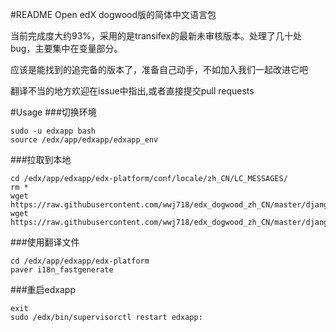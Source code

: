 #README
Open edX dogwood版的简体中文语言包

当前完成度大约93%，采用的是transifex的最新未审核版本。处理了几十处bug，主要集中在变量部分。

应该是能找到的追完备的版本了，准备自己动手，不如加入我们一起改进它吧 

翻译不当的地方欢迎在issue中指出,或者直接提交pull requests

#Usage
###切换环境
```
sudo -u edxapp bash
source /edx/app/edxapp/edxapp_env
```

###拉取到本地
```
cd /edx/app/edxapp/edx-platform/conf/locale/zh_CN/LC_MESSAGES/
rm *
wget https://raw.githubusercontent.com/wwj718/edx_dogwood_zh_CN/master/django.po
wget https://raw.githubusercontent.com/wwj718/edx_dogwood_zh_CN/master/djangojs.po
```

###使用翻译文件
```
cd /edx/app/edxapp/edx-platform
paver i18n_fastgenerate
```
###重启edxapp
```
exit
sudo /edx/bin/supervisorctl restart edxapp:
```
